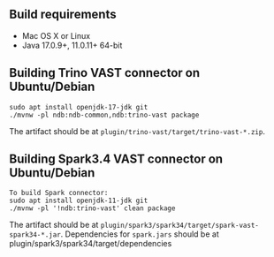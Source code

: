 ## Build requirements

* Mac OS X or Linux
* Java 17.0.9+, 11.0.11+ 64-bit


## Building Trino VAST connector on Ubuntu/Debian
```
sudo apt install openjdk-17-jdk git
./mvnw -pl ndb:ndb-common,ndb:trino-vast package
```
The artifact should be at `plugin/trino-vast/target/trino-vast-*.zip`.


## Building Spark3.4 VAST connector on Ubuntu/Debian
```
To build Spark connector:
sudo apt install openjdk-11-jdk git
./mvnw -pl '!ndb:trino-vast' clean package
```
The artifact should be at `plugin/spark3/spark34/target/spark-vast-spark34-*.jar`. 
Dependencies for `spark.jars` should be at plugin/spark3/spark34/target/dependencies



